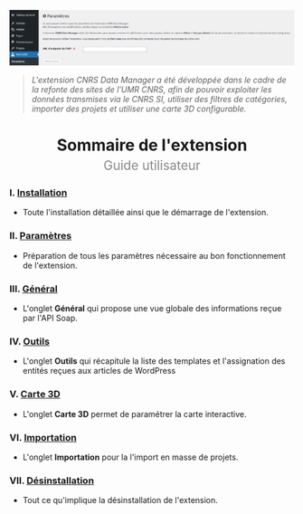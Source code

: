![Bannière CNRS Data Manager](/documentation/attachments/illustration-01.png?raw=true)

> *L'extension CNRS Data Manager a été développée dans le cadre de la refonte des sites de l'UMR CNRS, afin de pouvoir exploiter les données transmises via le CNRS SI, utiliser des filtres de catégories, importer des projets et utiliser une carte 3D configurable.*

<h1 align="center">Sommaire de l'extension<br><span style="font-weight: normal;font-size: 0.8em;opacity: 0.5;">Guide utilisateur</span></h1>

### I. [Installation](/documentation/EN/02%20-%20Installation.md)
 - Toute l'installation détaillée ainsi que le démarrage de l'extension.
### II. [Paramètres](/documentation/EN/03%20-%20Paramètres.md)
 - Préparation de tous les paramètres nécessaire au bon fonctionnement de l'extension.
### III. [Général](/documentation/EN/04%20-%20Général.md)
 - L'onglet **Général** qui propose une vue globale des informations reçue par l'API Soap.
### IV. [Outils](/documentation/EN/05%20-%20Outils.md)
 - L'onglet **Outils** qui récapitule la liste des templates et l'assignation des entités reçues aux articles de WordPress
### V. [Carte 3D](/documentation/EN/06%20-%20Carte%203D.md)
 - L'onglet **Carte 3D** permet de paramétrer la carte interactive.
### VI. [Importation](/documentation/EN/07%20-%20Importation.md)
 - L'onglet **Importation** pour la l'import en masse de projets.
### VII. [Désinstallation](/documentation/EN/08%20-%20Désinstallation.md)
 - Tout ce qu'implique la désinstallation de l'extension.


